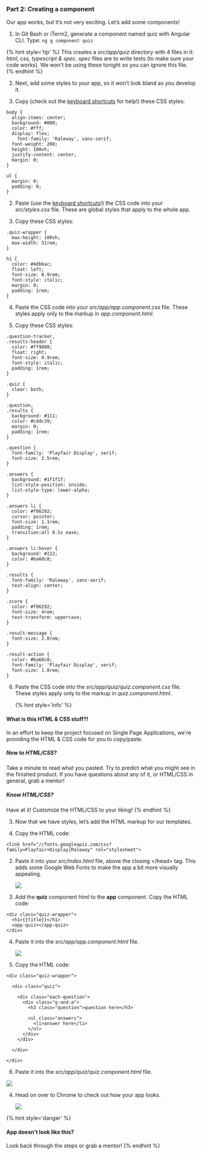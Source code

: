 ### Part 2: Creating a component

Our app works, but it’s not very exciting. Let’s add some components!

1.  In Git Bash or iTerm2, generate a component named quiz with Angular CLI. Type: `ng g component quiz`

  {% hint style='tip' %}
This creates a _src/app/quiz_ directory with 4 files in it: _html, css, typescript & spec_.  _spec_ files are to write tests (to make sure your code works). We won't be using these tonight so you can ignore this file.
  {% endhint %}

2.  Next, add some styles to your app, so it won’t look bland as you develop it.

  1.  Copy (check out the [keyboard shortcuts](/reference-helpful-keyboard-shortcuts.md) for help!) these CSS styles: 

```
body {
  align-items: center;
  background: #000;
  color: #fff;
  display: flex;
	font-family: 'Raleway', sans-serif;
  font-weight: 200;
  height: 100vh;
  justify-content: center;
  margin: 0;
}

ul {
  margin: 0;
  padding: 0;
}
```
   
  2. Paste (use the [keyboard shortcuts](/reference-helpful-keyboard-shortcuts.md)!) the CSS code into your _src/styles.css_ file. These are global styles that apply to the whole app.
  
  3.  Copy these CSS styles:
  
```
.quiz-wrapper {
  max-height: 100vh;
  max-width: 31rem;
}

h1 {
  color: #4db6ac;
  float: left;
  font-size: 0.9rem;
  font-style: italic;
  margin: 0;
  padding: 1rem;
}
```
   
  4. Paste the CSS code into your *src/app/app.component.css* file. These styles apply only to the markup in _app.component.html_.
  
  5.  Copy these CSS styles:
  
```
.question-tracker,
.results-header {
  color: #ff9800;
  float: right;
  font-size: 0.9rem;
  font-style: italic;
  padding: 1rem;
}

.quiz {
  clear: both;
}

.question,
.results {
  background: #111;
  color: #cddc39;
  margin: 0;
  padding: 1rem;
}

.question {
  font-family: 'Playfair Display', serif;
  font-size: 2.5rem;
}

.answers {
  background: #1f1f1f;
  list-style-position: inside;
  list-style-type: lower-alpha;
}

.answers li {
  color: #f06292;
  cursor: pointer;
  font-size: 1.1rem;
  padding: 1rem;
  transition:all 0.5s ease;
}

.answers li:hover {
  background: #222;
  color: #ba68c8;
}

.results {
  font-family: 'Raleway', sans-serif;
  text-align: center;
}

.score {
  color: #f06292;
  font-size: 4rem;
  text-transform: uppercase;
}

.result-message {
  font-size: 2.8rem;
}

.result-action {
  color: #ba68c8;
  font-family: 'Playfair Display', serif;
  font-size: 1.8rem;
}
```
   
  6. Paste the CSS code into the *src/app/quiz/quiz.component.css* file. These styles apply only to the markup in _quiz.component.html_.
  
      {% hint style='info' %}
#### What is this HTML & CSS stuff?!
In an effort to keep the project focused on Single Page Applications, we're providing the HTML & CSS code for you to copy/paste.
 
##### New to HTML/CSS? 
Take a minute to read what you pasted.  Try to predict what you might see in the finished product. If you have questions about any of it, or HTML/CSS in general, grab a mentor! 

##### Know HTML/CSS?
Have at it! Customize the HTML/CSS to your liking!
  {% endhint %}

3.  Now that we have styles, let’s add the HTML markup for our templates.

  1.  Copy the HTML code:
  
```
<link href="//fonts.googleapis.com/css?family=Playfair+Display|Raleway" rel="stylesheet">
```
   
  2. Paste it into your *src/index.html* file, above the closing &lt;/head&gt; tag. This adds some Google Web Fonts to make the app a bit more visually appealing.
  
      ![](/images/image36.png)
  
  3.  Add the **quiz** component html to the **app** component. Copy the HTML code:
  
```
<div class="quiz-wrapper">
  <h1>{{title}}</h1>
  <app-quiz></app-quiz>
</div>
```
   
  4. Paste it into the *src/app/app.component.html* file.
  
      ![](../images/image24.png)

  5. Copy the HTML code:
  
```
<div class="quiz-wrapper">

  <div class="quiz">

    <div class="each-question">
      <div class="q-and-a">
        <h3 class="question">question here</h3>

        <ul class="answers">
          <li>answer here</li>
        </ul>
      </div>
    </div>

  </div>

</div>
```

  6. Paste it into the *src/app/quiz/quiz.component.html* file.
  
  ![](/images/image28.png)

4.  Head on over to Chrome to check out how your app looks.

    ![](/images/appOne.png)

  {% hint style='danger' %}
#### App doesn't look like this?
Look back through the steps or grab a mentor!
  {% endhint %}
